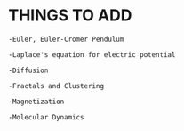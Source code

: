 # THINGS TO ADD

    -Euler, Euler-Cromer Pendulum

    -Laplace's equation for electric potential

    -Diffusion

    -Fractals and Clustering

    -Magnetization

    -Molecular Dynamics
